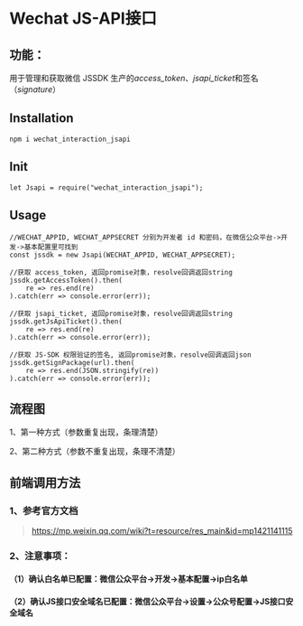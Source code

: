 # Wechat JS-API接口 

## 功能： 
用于管理和获取微信 JSSDK 生产的*access_token*、*jsapi_ticket*和签名（*signature*）

## Installation
```
npm i wechat_interaction_jsapi
```

## Init
```
let Jsapi = require("wechat_interaction_jsapi"); 
```

## Usage
```
//WECHAT_APPID, WECHAT_APPSECRET 分别为开发者 id 和密码，在微信公众平台->开发->基本配置里可找到
const jssdk = new Jsapi(WECHAT_APPID, WECHAT_APPSECRET);

//获取 access_token, 返回promise对象，resolve回调返回string
jssdk.getAccessToken().then(
    re => res.end(re)
).catch(err => console.error(err));

//获取 jsapi_ticket, 返回promise对象，resolve回调返回string
jssdk.getJsApiTicket().then(
    re => res.end(re)
).catch(err => console.error(err));

//获取 JS-SDK 权限验证的签名, 返回promise对象，resolve回调返回json
jssdk.getSignPackage(url).then(
    re => res.end(JSON.stringify(re))
).catch(err => console.error(err));
```

## 流程图

1、第一种方式（参数重复出现，条理清楚）



2、第二种方式（参数不重复出现，条理不清楚）

## 前端调用方法

### 1、参考官方文档
> https://mp.weixin.qq.com/wiki?t=resource/res_main&id=mp1421141115

### 2、注意事项：

#### （1）确认白名单已配置：微信公众平台->开发->基本配置->ip白名单 

#### （2）确认JS接口安全域名已配置：微信公众平台->设置->公众号配置->JS接口安全域名
